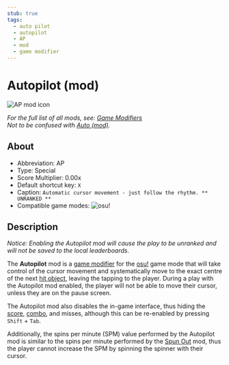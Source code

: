 ```yaml
---
stub: true
tags:
  - auto pilot
  - autopilot
  - AP
  - mod
  - game modifier
---
```


# Autopilot (mod)

![AP mod icon](/wiki/shared/mods/AP.png "Auto Pilot (AP) mod icon")

*For the full list of all mods, see: [Game Modifiers](/wiki/Gameplay/Game_modifier)*\
*Not to be confused with [Auto (mod)](/wiki/Gameplay/Game_modifier/Auto).*

## About

- Abbreviation: AP
- Type: Special
- Score Multiplier: 0.00x
- Default shortcut key: `X`
- Caption: `Automatic cursor movement - just follow the rhythm. ** UNRANKED **`
- Compatible game modes: ![][osu!]

## Description

*Notice: Enabling the Autopilot mod will cause the play to be unranked and will not be saved to the local leaderboards.*

The **Autopilot** mod is a [game modifier](/wiki/Gameplay/Game_modifier) for the [osu!](/wiki/Game_mode/osu!) game mode that will take control of the cursor movement and systematically move to the exact centre of the next [hit object](/wiki/Gameplay/Hit_object), leaving the tapping to the player. During a play with the Autopilot mod enabled, the player will not be able to move their cursor, unless they are on the pause screen.

The Autopilot mod also disables the in-game interface, thus hiding the [score](/wiki/Gameplay/Score), [combo](/wiki/Beatmapping/Combo), and misses, although this can be re-enabled by pressing `Shift` + `Tab`.

Additionally, the spins per minute (SPM) value performed by the Autopilot mod is similar to the spins per minute performed by the [Spun Out](/wiki/Gameplay/Game_modifier/Spun_Out) mod, thus the player cannot increase the SPM by spinning the spinner with their cursor.

[osu!]: /wiki/shared/mode/osu.png "osu!"
